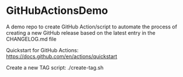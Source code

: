 # GitHubActionsDemo

A demo repo to create GitHub Action/script to automate the process of creating a new GitHub release based on the latest entry in the CHANGELOG.md file

Quickstart for GitHub Actions: https://docs.github.com/en/actions/quickstart

Create a new TAG script: ./create-tag.sh
